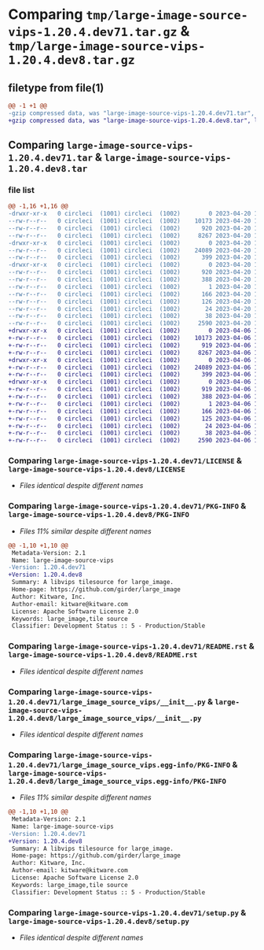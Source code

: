 # Comparing `tmp/large-image-source-vips-1.20.4.dev71.tar.gz` & `tmp/large-image-source-vips-1.20.4.dev8.tar.gz`

## filetype from file(1)

```diff
@@ -1 +1 @@
-gzip compressed data, was "large-image-source-vips-1.20.4.dev71.tar", last modified: Thu Apr 20 14:30:03 2023, max compression
+gzip compressed data, was "large-image-source-vips-1.20.4.dev8.tar", last modified: Thu Apr  6 14:42:42 2023, max compression
```

## Comparing `large-image-source-vips-1.20.4.dev71.tar` & `large-image-source-vips-1.20.4.dev8.tar`

### file list

```diff
@@ -1,16 +1,16 @@
-drwxr-xr-x   0 circleci  (1001) circleci  (1002)        0 2023-04-20 14:30:03.540136 large-image-source-vips-1.20.4.dev71/
--rw-r--r--   0 circleci  (1001) circleci  (1002)    10173 2023-04-20 14:30:03.000000 large-image-source-vips-1.20.4.dev71/LICENSE
--rw-r--r--   0 circleci  (1001) circleci  (1002)      920 2023-04-20 14:30:03.540136 large-image-source-vips-1.20.4.dev71/PKG-INFO
--rw-r--r--   0 circleci  (1001) circleci  (1002)     8267 2023-04-20 14:30:03.000000 large-image-source-vips-1.20.4.dev71/README.rst
-drwxr-xr-x   0 circleci  (1001) circleci  (1002)        0 2023-04-20 14:30:03.540136 large-image-source-vips-1.20.4.dev71/large_image_source_vips/
--rw-r--r--   0 circleci  (1001) circleci  (1002)    24089 2023-04-20 14:27:55.000000 large-image-source-vips-1.20.4.dev71/large_image_source_vips/__init__.py
--rw-r--r--   0 circleci  (1001) circleci  (1002)      399 2023-04-20 14:27:55.000000 large-image-source-vips-1.20.4.dev71/large_image_source_vips/girder_source.py
-drwxr-xr-x   0 circleci  (1001) circleci  (1002)        0 2023-04-20 14:30:03.540136 large-image-source-vips-1.20.4.dev71/large_image_source_vips.egg-info/
--rw-r--r--   0 circleci  (1001) circleci  (1002)      920 2023-04-20 14:30:03.000000 large-image-source-vips-1.20.4.dev71/large_image_source_vips.egg-info/PKG-INFO
--rw-r--r--   0 circleci  (1001) circleci  (1002)      388 2023-04-20 14:30:03.000000 large-image-source-vips-1.20.4.dev71/large_image_source_vips.egg-info/SOURCES.txt
--rw-r--r--   0 circleci  (1001) circleci  (1002)        1 2023-04-20 14:30:03.000000 large-image-source-vips-1.20.4.dev71/large_image_source_vips.egg-info/dependency_links.txt
--rw-r--r--   0 circleci  (1001) circleci  (1002)      166 2023-04-20 14:30:03.000000 large-image-source-vips-1.20.4.dev71/large_image_source_vips.egg-info/entry_points.txt
--rw-r--r--   0 circleci  (1001) circleci  (1002)      126 2023-04-20 14:30:03.000000 large-image-source-vips-1.20.4.dev71/large_image_source_vips.egg-info/requires.txt
--rw-r--r--   0 circleci  (1001) circleci  (1002)       24 2023-04-20 14:30:03.000000 large-image-source-vips-1.20.4.dev71/large_image_source_vips.egg-info/top_level.txt
--rw-r--r--   0 circleci  (1001) circleci  (1002)       38 2023-04-20 14:30:03.540136 large-image-source-vips-1.20.4.dev71/setup.cfg
--rw-r--r--   0 circleci  (1001) circleci  (1002)     2590 2023-04-20 14:27:55.000000 large-image-source-vips-1.20.4.dev71/setup.py
+drwxr-xr-x   0 circleci  (1001) circleci  (1002)        0 2023-04-06 14:42:41.999750 large-image-source-vips-1.20.4.dev8/
+-rw-r--r--   0 circleci  (1001) circleci  (1002)    10173 2023-04-06 14:42:41.000000 large-image-source-vips-1.20.4.dev8/LICENSE
+-rw-r--r--   0 circleci  (1001) circleci  (1002)      919 2023-04-06 14:42:41.999750 large-image-source-vips-1.20.4.dev8/PKG-INFO
+-rw-r--r--   0 circleci  (1001) circleci  (1002)     8267 2023-04-06 14:42:41.000000 large-image-source-vips-1.20.4.dev8/README.rst
+drwxr-xr-x   0 circleci  (1001) circleci  (1002)        0 2023-04-06 14:42:41.995751 large-image-source-vips-1.20.4.dev8/large_image_source_vips/
+-rw-r--r--   0 circleci  (1001) circleci  (1002)    24089 2023-04-06 14:40:44.000000 large-image-source-vips-1.20.4.dev8/large_image_source_vips/__init__.py
+-rw-r--r--   0 circleci  (1001) circleci  (1002)      399 2023-04-06 14:40:44.000000 large-image-source-vips-1.20.4.dev8/large_image_source_vips/girder_source.py
+drwxr-xr-x   0 circleci  (1001) circleci  (1002)        0 2023-04-06 14:42:41.999750 large-image-source-vips-1.20.4.dev8/large_image_source_vips.egg-info/
+-rw-r--r--   0 circleci  (1001) circleci  (1002)      919 2023-04-06 14:42:41.000000 large-image-source-vips-1.20.4.dev8/large_image_source_vips.egg-info/PKG-INFO
+-rw-r--r--   0 circleci  (1001) circleci  (1002)      388 2023-04-06 14:42:41.000000 large-image-source-vips-1.20.4.dev8/large_image_source_vips.egg-info/SOURCES.txt
+-rw-r--r--   0 circleci  (1001) circleci  (1002)        1 2023-04-06 14:42:41.000000 large-image-source-vips-1.20.4.dev8/large_image_source_vips.egg-info/dependency_links.txt
+-rw-r--r--   0 circleci  (1001) circleci  (1002)      166 2023-04-06 14:42:41.000000 large-image-source-vips-1.20.4.dev8/large_image_source_vips.egg-info/entry_points.txt
+-rw-r--r--   0 circleci  (1001) circleci  (1002)      125 2023-04-06 14:42:41.000000 large-image-source-vips-1.20.4.dev8/large_image_source_vips.egg-info/requires.txt
+-rw-r--r--   0 circleci  (1001) circleci  (1002)       24 2023-04-06 14:42:41.000000 large-image-source-vips-1.20.4.dev8/large_image_source_vips.egg-info/top_level.txt
+-rw-r--r--   0 circleci  (1001) circleci  (1002)       38 2023-04-06 14:42:41.999750 large-image-source-vips-1.20.4.dev8/setup.cfg
+-rw-r--r--   0 circleci  (1001) circleci  (1002)     2590 2023-04-06 14:40:44.000000 large-image-source-vips-1.20.4.dev8/setup.py
```

### Comparing `large-image-source-vips-1.20.4.dev71/LICENSE` & `large-image-source-vips-1.20.4.dev8/LICENSE`

 * *Files identical despite different names*

### Comparing `large-image-source-vips-1.20.4.dev71/PKG-INFO` & `large-image-source-vips-1.20.4.dev8/PKG-INFO`

 * *Files 11% similar despite different names*

```diff
@@ -1,10 +1,10 @@
 Metadata-Version: 2.1
 Name: large-image-source-vips
-Version: 1.20.4.dev71
+Version: 1.20.4.dev8
 Summary: A libvips tilesource for large_image.
 Home-page: https://github.com/girder/large_image
 Author: Kitware, Inc.
 Author-email: kitware@kitware.com
 License: Apache Software License 2.0
 Keywords: large_image,tile source
 Classifier: Development Status :: 5 - Production/Stable
```

### Comparing `large-image-source-vips-1.20.4.dev71/README.rst` & `large-image-source-vips-1.20.4.dev8/README.rst`

 * *Files identical despite different names*

### Comparing `large-image-source-vips-1.20.4.dev71/large_image_source_vips/__init__.py` & `large-image-source-vips-1.20.4.dev8/large_image_source_vips/__init__.py`

 * *Files identical despite different names*

### Comparing `large-image-source-vips-1.20.4.dev71/large_image_source_vips.egg-info/PKG-INFO` & `large-image-source-vips-1.20.4.dev8/large_image_source_vips.egg-info/PKG-INFO`

 * *Files 11% similar despite different names*

```diff
@@ -1,10 +1,10 @@
 Metadata-Version: 2.1
 Name: large-image-source-vips
-Version: 1.20.4.dev71
+Version: 1.20.4.dev8
 Summary: A libvips tilesource for large_image.
 Home-page: https://github.com/girder/large_image
 Author: Kitware, Inc.
 Author-email: kitware@kitware.com
 License: Apache Software License 2.0
 Keywords: large_image,tile source
 Classifier: Development Status :: 5 - Production/Stable
```

### Comparing `large-image-source-vips-1.20.4.dev71/setup.py` & `large-image-source-vips-1.20.4.dev8/setup.py`

 * *Files identical despite different names*

